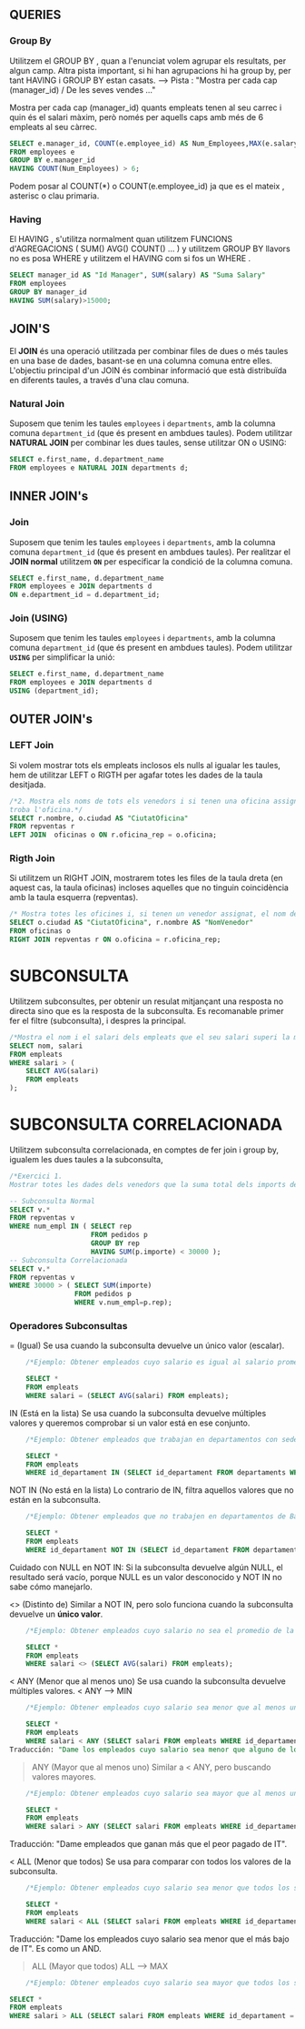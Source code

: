 ## QUERIES

### Group By

Utilitzem el GROUP BY , quan a l'enunciat volem agrupar els resultats, per algun camp. Altra pista important, si hi han agrupacions hi ha group by, per tant HAVING i GROUP BY estan casats.
--> Pista : "Mostra per cada cap (manager_id) / De les seves vendes ..."

Mostra per cada cap (manager_id) quants empleats tenen al seu carrec i quin és el salari
màxim, però només per aquells caps amb més de 6 empleats al seu càrrec.

```sql
SELECT e.manager_id, COUNT(e.employee_id) AS Num_Employees,MAX(e.salary) AS Max_Salary
FROM employees e
GROUP BY e.manager_id
HAVING COUNT(Num_Employees) > 6;
```

Podem posar al COUNT(\*) o COUNT(e.employee_id) ja que es el mateix , asterisc o clau primaria.

### Having

El HAVING , s'utilitza normalment quan utilitzem FUNCIONS d'AGREGACIONS ( SUM() AVG() COUNT() ... ) y utilitzem GROUP BY llavors no es posa WHERE y utilitzem el HAVING com si fos un WHERE .

```sql
SELECT manager_id AS "Id Manager", SUM(salary) AS "Suma Salary"
FROM employees
GROUP BY manager_id
HAVING SUM(salary)>15000;
```

## JOIN'S

El **JOIN** és una operació utilitzada per combinar files de dues o més taules en una base de dades, basant-se en una columna comuna entre elles. L'objectiu principal d'un JOIN és combinar informació que està distribuïda en diferents taules, a través d'una clau comuna.

### Natural Join

Suposem que tenim les taules `employees` i `departments`, amb la columna comuna `department_id` (que és present en ambdues taules). Podem utilitzar **NATURAL JOIN** per combinar les dues taules, sense utilitzar ON o USING:

```sql
SELECT e.first_name, d.department_name
FROM employees e NATURAL JOIN departments d;
```

## INNER JOIN's

### Join

Suposem que tenim les taules `employees` i `departments`, amb la columna comuna `department_id` (que és present en ambdues taules). Per realitzar el **JOIN normal** utilitzem **`ON`** per especificar la condició de la columna comuna.

```sql
SELECT e.first_name, d.department_name
FROM employees e JOIN departments d
ON e.department_id = d.department_id;
```

### Join (USING)

Suposem que tenim les taules `employees` i `departments`, amb la columna comuna `department_id` (que és present en ambdues taules). Podem utilitzar **`USING`** per simplificar la unió:

```sql
SELECT e.first_name, d.department_name
FROM employees e JOIN departments d
USING (department_id);
```

## OUTER JOIN's

### LEFT Join

Si volem mostrar tots els empleats inclosos els nulls al igualar
les taules, hem de utilitzar LEFT o RIGTH per agafar totes les dades de la taula desitjada.

```sql
/*2. Mostra els noms de tots els venedors i si tenen una oficina assignada mostra la ciutat on es
troba l'oficina.*/
SELECT r.nombre, o.ciudad AS "CiutatOficina"
FROM repventas r
LEFT JOIN  oficinas o ON r.oficina_rep = o.oficina;
```

### Rigth Join

Si utilitzem un RIGHT JOIN, mostrarem totes les files de la taula dreta (en aquest cas, la taula oficinas) incloses aquelles que no tinguin coincidència amb la taula esquerra (repventas).

```sql
/* Mostra totes les oficines i, si tenen un venedor assignat, el nom del venedor. */
SELECT o.ciudad AS "CiutatOficina", r.nombre AS "NomVenedor"
FROM oficinas o
RIGHT JOIN repventas r ON o.oficina = r.oficina_rep;
```

# SUBCONSULTA

Utilitzem subconsultes, per obtenir un resulat mitjançant una resposta no directa sino que es la resposta de la subconsulta. Es recomanable primer fer el filtre (subconsulta), i despres la principal.

```sql
/*Mostra el nom i el salari dels empleats que el seu salari superi la mitja del salari dels treballadors (SUBCONSULTA)*/
SELECT nom, salari
FROM empleats
WHERE salari > (
    SELECT AVG(salari)
    FROM empleats
);
```

# SUBCONSULTA CORRELACIONADA

Utilitzem subconsulta correlacionada, en comptes de fer join i group by, igualem les dues taules a la subconsulta,

```sql
/*Exercici 1.
Mostrar totes les dades dels venedors que la suma total dels imports de les comandes que ha tramitat és més petit de 30000. (subconsulta correlacionada).*/

-- Subconsulta Normal
SELECT v.*
FROM repventas v
WHERE num_empl IN ( SELECT rep
                    FROM pedidos p
                    GROUP BY rep
                    HAVING SUM(p.importe) < 30000 );
-- Subconsulta Correlacionada
SELECT v.*
FROM repventas v
WHERE 30000 > ( SELECT SUM(importe)
                FROM pedidos p
                WHERE v.num_empl=p.rep);
```

### Operadores Subconsultas

= (Igual)
Se usa cuando la subconsulta devuelve un único valor (escalar).

```sql
    /*Ejemplo: Obtener empleados cuyo salario es igual al salario promedio de la empresa.*/

    SELECT *
    FROM empleats
    WHERE salari = (SELECT AVG(salari) FROM empleats);
```

IN (Está en la lista)
Se usa cuando la subconsulta devuelve múltiples valores y queremos comprobar si un valor está en ese conjunto.

```sql
    /*Ejemplo: Obtener empleados que trabajan en departamentos con sede en "Barcelona".*/

    SELECT *
    FROM empleats
    WHERE id_departament IN (SELECT id_departament FROM departaments WHERE ciutat = 'Barcelona');
```

NOT IN (No está en la lista)
Lo contrario de IN, filtra aquellos valores que no están en la subconsulta.

```sql
    /*Ejemplo: Obtener empleados que no trabajen en departamentos de Barcelona.*/

    SELECT *
    FROM empleats
    WHERE id_departament NOT IN (SELECT id_departament FROM departaments WHERE ciutat = 'Barcelona');
```

Cuidado con NULL en NOT IN: Si la subconsulta devuelve algún NULL, el resultado será vacío, porque NULL es un valor desconocido y NOT IN no sabe cómo manejarlo.

<> (Distinto de)
Similar a NOT IN, pero solo funciona cuando la subconsulta devuelve un **único valor**.

```sql
    /*Ejemplo: Obtener empleados cuyo salario no sea el promedio de la empresa.*/

    SELECT *
    FROM empleats
    WHERE salari <> (SELECT AVG(salari) FROM empleats);
```

< ANY (Menor que al menos uno)
Se usa cuando la subconsulta devuelve múltiples valores.
< ANY --> MIN

```sql
    /*Ejemplo: Obtener empleados cuyo salario sea menor que al menos un salario del departamento de "IT".*/

    SELECT *
    FROM empleats
    WHERE salari < ANY (SELECT salari FROM empleats WHERE id_departament = 'IT');
Traducción: "Dame los empleados cuyo salario sea menor que alguno de los salarios de IT". Es como un OR.
```

> ANY (Mayor que al menos uno)
> Similar a < ANY, pero buscando valores mayores.

```sql
    /*Ejemplo: Obtener empleados cuyo salario sea mayor que al menos un salario del departamento de "IT".*/

    SELECT *
    FROM empleats
    WHERE salari > ANY (SELECT salari FROM empleats WHERE id_departament = 'IT');
```

Traducción: "Dame empleados que ganan más que el peor pagado de IT".

< ALL (Menor que todos)
Se usa para comparar con todos los valores de la subconsulta.

```sql
    /*Ejemplo: Obtener empleados cuyo salario sea menor que todos los salarios del departamento de "IT".*/

    SELECT *
    FROM empleats
    WHERE salari < ALL (SELECT salari FROM empleats WHERE id_departament = 'IT');
```

Traducción: "Dame los empleados cuyo salario sea menor que el más bajo de IT". Es como un AND.

> ALL (Mayor que todos)
> ALL --> MAX

```sql
    /*Ejemplo: Obtener empleados cuyo salario sea mayor que todos los salarios del departamento de "IT".*/

SELECT *
FROM empleats
WHERE salari > ALL (SELECT salari FROM empleats WHERE id_departament = 'IT');
```
